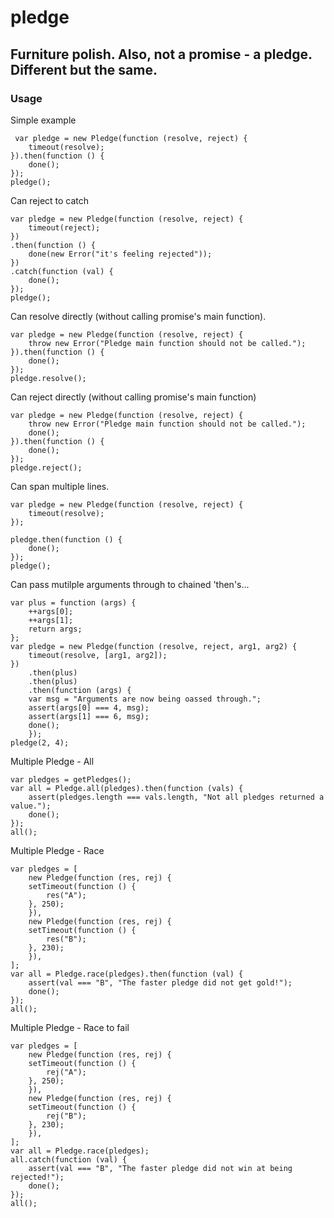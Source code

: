 # pledge

## Furniture polish. Also, not a promise - a pledge. Different but the same.

### Usage

Simple example

```
 var pledge = new Pledge(function (resolve, reject) {
    timeout(resolve);
}).then(function () {
    done();
});
pledge();
```

Can reject to catch

```
var pledge = new Pledge(function (resolve, reject) {
    timeout(reject);
})
.then(function () {
    done(new Error("it's feeling rejected"));
})
.catch(function (val) {
    done();
});
pledge();
```

Can resolve directly (without calling promise's main function).

```
var pledge = new Pledge(function (resolve, reject) {
    throw new Error("Pledge main function should not be called.");
}).then(function () {
    done();
});
pledge.resolve();
```

Can reject directly (without calling promise's main function)

```
var pledge = new Pledge(function (resolve, reject) {
    throw new Error("Pledge main function should not be called.");
    done();
}).then(function () {
    done();
});
pledge.reject();

```

Can span multiple lines.

```
var pledge = new Pledge(function (resolve, reject) {
    timeout(resolve);
});

pledge.then(function () {
    done();
});
pledge();
```

Can pass mutilple arguments through to chained 'then's...

```
var plus = function (args) {
    ++args[0];
    ++args[1];
    return args;
};
var pledge = new Pledge(function (resolve, reject, arg1, arg2) {
    timeout(resolve, [arg1, arg2]);
})
    .then(plus)
    .then(plus)
    .then(function (args) {
    var msg = "Arguments are now being oassed through.";
    assert(args[0] === 4, msg);
    assert(args[1] === 6, msg);
    done();
    });
pledge(2, 4);
```

Multiple Pledge - All

```
var pledges = getPledges();
var all = Pledge.all(pledges).then(function (vals) {
    assert(pledges.length === vals.length, "Not all pledges returned a value.");
    done();
});
all();
```

Multiple Pledge - Race

```
var pledges = [
    new Pledge(function (res, rej) {
    setTimeout(function () {
        res("A");
    }, 250);
    }),
    new Pledge(function (res, rej) {
    setTimeout(function () {
        res("B");
    }, 230);
    }),
];
var all = Pledge.race(pledges).then(function (val) {
    assert(val === "B", "The faster pledge did not get gold!");
    done();
});
all();
```

Multiple Pledge - Race to fail

```
var pledges = [
    new Pledge(function (res, rej) {
    setTimeout(function () {
        rej("A");
    }, 250);
    }),
    new Pledge(function (res, rej) {
    setTimeout(function () {
        rej("B");
    }, 230);
    }),
];
var all = Pledge.race(pledges);
all.catch(function (val) {
    assert(val === "B", "The faster pledge did not win at being rejected!");
    done();
});
all();
```
